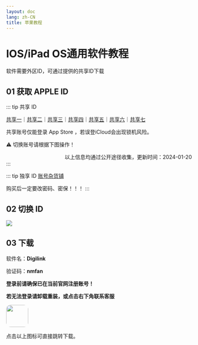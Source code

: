 ```yaml
---
layout: doc
lang: zh-CN
title: 苹果教程
---
```


# IOS/iPad OS通用软件教程

软件需要外区ID，可通过提供的共享ID下载

## 01 获取 APPLE ID

::: tip 共享 ID

[共享一](https://idfree.top)｜[共享二](https://apple.laogoubi.net/s/c7d1e73290a646f2513f6f0b75843b0b)｜[共享三](https://idshare.me)｜[共享四](https://idshare.me)｜[共享五](https://appleid.iossid.com)｜[共享六](https://aunlock.laogoubi.net/s/df4ab9de842ce5f0abefcc560cf504f0)｜[共享七](https://aunlock.laogoubi.net/s/1ddec87e5432ed7d6fb11056bc53fd6a.top)


共享账号仅能登录 App Store ，若误登iCloud会出现锁机风险。

⚠️ 切换账号请根据下图操作！

<div style="text-align: right;">以上信息均通过公开途径收集，更新时间：2024-01-20 </div>
:::

::: tip 独享 ID
[账号杂货铺](http://cloud.idid88.com)

购买后一定要改密码、密保！！！
:::

## 02 切换 ID

![](http://assets.tyro.wiki/img/course/AppStoreID.webp)

## 03 下载

软件名：**Digilink**

验证码：**nmfan**

**登录前请确保已在当前官网注册账号！**

**若无法登录请卸载重装，或点击右下角联系客服**

<a href="https://apps.apple.com/app/id1595774070">
<img src="http://assets.tyro.wiki/img/i/digilink.webp" style=" border-radius: 20%" width="60"></img>
</a>

点击以上图标可直接跳转下载。